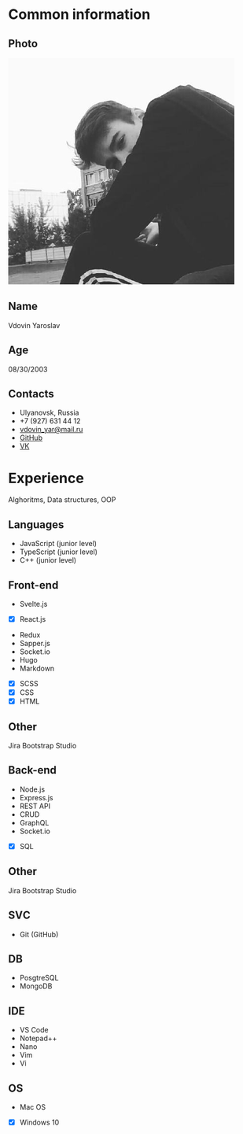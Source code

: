 # Common information

## Photo

![Image alt](https://github.com/Proza1k/Profile/blob/master/img/images.png)

## Name

Vdovin Yaroslav

## Age

08/30/2003

## Contacts

- Ulyanovsk, Russia
- +7 (927) 631 44 12
- vdovin_yar@mail.ru
- [GitHub](https://github.com/proza1k)
- [VK](https://vk.com/vdovin_yar)

# Experience

Alghoritms, Data structures, OOP

## Languages

- JavaScript (junior level)
- TypeScript (junior level)
- C++ (junior level)

## Front-end

- Svelte.js
- [x] React.js
- Redux
- Sapper.js
- Socket.io
- Hugo
- Markdown
- [x] SCSS
- [x] CSS
- [x] HTML

## Other

Jira
Bootstrap Studio

## Back-end

- Node.js
- Express.js
- REST API
- CRUD
- GraphQL
- Socket.io
- [x] SQL

## Other

Jira
Bootstrap Studio

## SVС

- Git (GitHub)

## DB

- PosgtreSQL
- MongoDB

## IDE

- VS Code
- Notepad++
- Nano
- Vim
- Vi

## OS

- Mac OS
- [x] Windows 10
